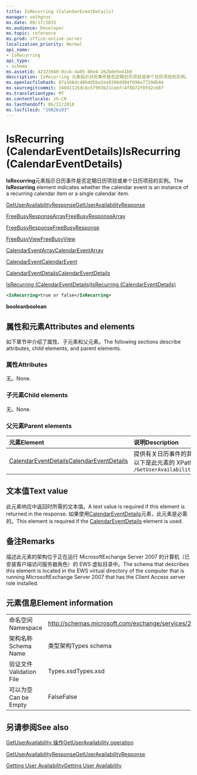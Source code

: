 ```yaml
---
title: IsRecurring (CalendarEventDetails)
manager: sethgros
ms.date: 09/17/2015
ms.audience: Developer
ms.topic: reference
ms.prod: office-online-server
localization_priority: Normal
api_name:
- IsRecurring
api_type:
- schema
ms.assetid: 42323940-0ccb-4a05-86e4-262bde5e41b0
description: IsRecurring 元素指示日历事件是否定期日历项目或单个日历项目的实例。
ms.openlocfilehash: 87a168dc48bdd5ba2ea9398dd84f696e7729db44
ms.sourcegitcommit: 34041125dc8c5f993b21cebfc4f8b72f0fd2cb6f
ms.translationtype: MT
ms.contentlocale: zh-CN
ms.lasthandoff: 06/11/2018
ms.locfileid: "19826103"
---
```

# <a name="isrecurring-calendareventdetails"></a><span data-ttu-id="3cfad-103">IsRecurring (CalendarEventDetails)</span><span class="sxs-lookup"><span data-stu-id="3cfad-103">IsRecurring (CalendarEventDetails)</span></span>

<span data-ttu-id="3cfad-104">**IsRecurring**元素指示日历事件是否定期日历项目或单个日历项目的实例。</span><span class="sxs-lookup"><span data-stu-id="3cfad-104">The **IsRecurring** element indicates whether the calendar event is an instance of a recurring calendar item or a single calendar item.</span></span> 
  
[<span data-ttu-id="3cfad-105">GetUserAvailabilityResponse</span><span class="sxs-lookup"><span data-stu-id="3cfad-105">GetUserAvailabilityResponse</span></span>](getuseravailabilityresponse.md)
  
[<span data-ttu-id="3cfad-106">FreeBusyResponseArray</span><span class="sxs-lookup"><span data-stu-id="3cfad-106">FreeBusyResponseArray</span></span>](freebusyresponsearray.md)
  
[<span data-ttu-id="3cfad-107">FreeBusyResponse</span><span class="sxs-lookup"><span data-stu-id="3cfad-107">FreeBusyResponse</span></span>](freebusyresponse.md)
  
[<span data-ttu-id="3cfad-108">FreeBusyView</span><span class="sxs-lookup"><span data-stu-id="3cfad-108">FreeBusyView</span></span>](freebusyview.md)
  
[<span data-ttu-id="3cfad-109">CalendarEventArray</span><span class="sxs-lookup"><span data-stu-id="3cfad-109">CalendarEventArray</span></span>](calendareventarray.md)
  
[<span data-ttu-id="3cfad-110">CalendarEvent</span><span class="sxs-lookup"><span data-stu-id="3cfad-110">CalendarEvent</span></span>](calendarevent.md)
  
[<span data-ttu-id="3cfad-111">CalendarEventDetails</span><span class="sxs-lookup"><span data-stu-id="3cfad-111">CalendarEventDetails</span></span>](calendareventdetails.md)
  
[<span data-ttu-id="3cfad-112">IsRecurring (CalendarEventDetails)</span><span class="sxs-lookup"><span data-stu-id="3cfad-112">IsRecurring (CalendarEventDetails)</span></span>](isrecurring-calendareventdetails.md)
  
```xml
<IsRecurring>true or false</IsRecurring>
```

 <span data-ttu-id="3cfad-113">**boolean**</span><span class="sxs-lookup"><span data-stu-id="3cfad-113">**boolean**</span></span>
## <a name="attributes-and-elements"></a><span data-ttu-id="3cfad-114">属性和元素</span><span class="sxs-lookup"><span data-stu-id="3cfad-114">Attributes and elements</span></span>

<span data-ttu-id="3cfad-115">如下章节中介绍了属性、子元素和父元素。</span><span class="sxs-lookup"><span data-stu-id="3cfad-115">The following sections describe attributes, child elements, and parent elements.</span></span>
  
### <a name="attributes"></a><span data-ttu-id="3cfad-116">属性</span><span class="sxs-lookup"><span data-stu-id="3cfad-116">Attributes</span></span>

<span data-ttu-id="3cfad-117">无。</span><span class="sxs-lookup"><span data-stu-id="3cfad-117">None.</span></span>
  
### <a name="child-elements"></a><span data-ttu-id="3cfad-118">子元素</span><span class="sxs-lookup"><span data-stu-id="3cfad-118">Child elements</span></span>

<span data-ttu-id="3cfad-119">无。</span><span class="sxs-lookup"><span data-stu-id="3cfad-119">None.</span></span>
  
### <a name="parent-elements"></a><span data-ttu-id="3cfad-120">父元素</span><span class="sxs-lookup"><span data-stu-id="3cfad-120">Parent elements</span></span>

|<span data-ttu-id="3cfad-121">**元素**</span><span class="sxs-lookup"><span data-stu-id="3cfad-121">**Element**</span></span>|<span data-ttu-id="3cfad-122">**说明**</span><span class="sxs-lookup"><span data-stu-id="3cfad-122">**Description**</span></span>|
|:-----|:-----|
|[<span data-ttu-id="3cfad-123">CalendarEventDetails</span><span class="sxs-lookup"><span data-stu-id="3cfad-123">CalendarEventDetails</span></span>](calendareventdetails.md) <br/> |<span data-ttu-id="3cfad-124">提供有关日历事件的其他信息。</span><span class="sxs-lookup"><span data-stu-id="3cfad-124">Provides additional information about a calendar event.</span></span>  <br/> <span data-ttu-id="3cfad-125">以下是此元素的 XPath 表达式：</span><span class="sxs-lookup"><span data-stu-id="3cfad-125">The following is the XPath expression to this element:</span></span>  <br/>  `/GetUserAvailabilityResponse/FreeBusyResponseArray/FreeBusyResponse/FreeBusyView/CalendarEventArray/CalendarEvent[i]/CalendarEventDetails` <br/> |
   
## <a name="text-value"></a><span data-ttu-id="3cfad-126">文本值</span><span class="sxs-lookup"><span data-stu-id="3cfad-126">Text value</span></span>

<span data-ttu-id="3cfad-127">此元素响应中返回时所需的文本值。</span><span class="sxs-lookup"><span data-stu-id="3cfad-127">A text value is required if this element is returned in the response.</span></span> <span data-ttu-id="3cfad-128">如果使用[CalendarEventDetails](calendareventdetails.md)元素，此元素是必需的。</span><span class="sxs-lookup"><span data-stu-id="3cfad-128">This element is required if the [CalendarEventDetails](calendareventdetails.md) element is used.</span></span> 
  
## <a name="remarks"></a><span data-ttu-id="3cfad-129">备注</span><span class="sxs-lookup"><span data-stu-id="3cfad-129">Remarks</span></span>

<span data-ttu-id="3cfad-130">描述此元素的架构位于正在运行 MicrosoftExchange Server 2007 的计算机（已安装客户端访问服务器角色）的 EWS 虚拟目录中。</span><span class="sxs-lookup"><span data-stu-id="3cfad-130">The schema that describes this element is located in the EWS virtual directory of the computer that is running MicrosoftExchange Server 2007 that has the Client Access server role installed.</span></span>
  
## <a name="element-information"></a><span data-ttu-id="3cfad-131">元素信息</span><span class="sxs-lookup"><span data-stu-id="3cfad-131">Element information</span></span>

|||
|:-----|:-----|
|<span data-ttu-id="3cfad-132">命名空间</span><span class="sxs-lookup"><span data-stu-id="3cfad-132">Namespace</span></span>  <br/> |http://schemas.microsoft.com/exchange/services/2006/types  <br/> |
|<span data-ttu-id="3cfad-133">架构名称</span><span class="sxs-lookup"><span data-stu-id="3cfad-133">Schema Name</span></span>  <br/> |<span data-ttu-id="3cfad-134">类型架构</span><span class="sxs-lookup"><span data-stu-id="3cfad-134">Types schema</span></span>  <br/> |
|<span data-ttu-id="3cfad-135">验证文件</span><span class="sxs-lookup"><span data-stu-id="3cfad-135">Validation File</span></span>  <br/> |<span data-ttu-id="3cfad-136">Types.xsd</span><span class="sxs-lookup"><span data-stu-id="3cfad-136">Types.xsd</span></span>  <br/> |
|<span data-ttu-id="3cfad-137">可以为空</span><span class="sxs-lookup"><span data-stu-id="3cfad-137">Can be Empty</span></span>  <br/> |<span data-ttu-id="3cfad-138">False</span><span class="sxs-lookup"><span data-stu-id="3cfad-138">False</span></span>  <br/> |
   
## <a name="see-also"></a><span data-ttu-id="3cfad-139">另请参阅</span><span class="sxs-lookup"><span data-stu-id="3cfad-139">See also</span></span>



[<span data-ttu-id="3cfad-140">GetUserAvailability 操作</span><span class="sxs-lookup"><span data-stu-id="3cfad-140">GetUserAvailability operation</span></span>](getuseravailability-operation.md)
  
[<span data-ttu-id="3cfad-141">GetUserAvailabilityResponse</span><span class="sxs-lookup"><span data-stu-id="3cfad-141">GetUserAvailabilityResponse</span></span>](getuseravailabilityresponse.md)


[<span data-ttu-id="3cfad-142">Getting User Availability</span><span class="sxs-lookup"><span data-stu-id="3cfad-142">Getting User Availability</span></span>](http://msdn.microsoft.com/library/d4133fcb-9b0f-4e6b-aadf-a389da83516a%28Office.15%29.aspx)

